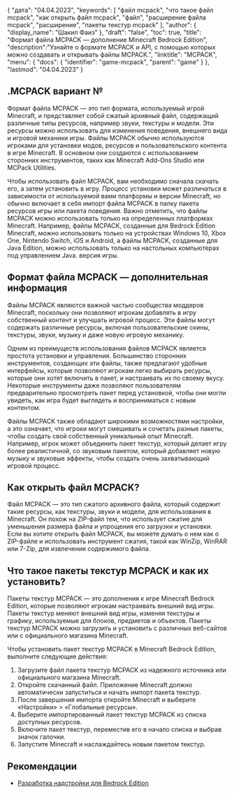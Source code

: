 {
"дата": "04.04.2023",
  "keywords": [
"файл mcpack",
"что такое файл mcpack",
"как открыть файл mcpack",
"файл",
"расширение файла mcpack",
"расширение",
"пакеты текстур mcpack"
],
  "author": {
"display_name": "Шакил Фаиз"
},
"draft": "false",
"toc": true,
"title": "Формат файла MCPACK — дополнение Minecraft Bedrock Edition",
  "description":"Узнайте о формате MCPACK и API, с помощью которых можно создавать и открывать файлы MCPACK.",
"linktitle": "MCPACK",
  "menu": {
    "docs": {
      "identifier": "game-mcpack",
"parent": "game"
}
},
"lastmod": "04.04.2023"
}

## .MCPACK вариант №

Формат файла MCPACK — это тип формата, используемый игрой Minecraft, и представляет собой сжатый архивный файл, содержащий различные типы ресурсов, например звуки, текстуры и модели. Эти ресурсы можно использовать для изменения поведения, внешнего вида и игровой механики игры. Файлы MCPACK обычно используются игроками для установки модов, ресурсов и пользовательского контента в игре Minecraft. В основном они создаются с использованием сторонних инструментов, таких как Minecraft Add-Ons Studio или MCPack Utilities.

Чтобы использовать файл MCPACK, вам необходимо сначала скачать его, а затем установить в игру. Процесс установки может различаться в зависимости от используемой вами платформы и версии Minecraft, но обычно включает в себя импорт файла MCPACK в папку пакета ресурсов игры или пакета поведения. Важно отметить, что файлы MCPACK можно использовать только на определенных платформах Minecraft. Например, файлы MCPACK, созданные для Bedrock Edition Minecraft, можно использовать только на устройствах Windows 10, Xbox One, Nintendo Switch, iOS и Android, а файлы MCPACK, созданные для Java Edition, можно использовать только на настольных компьютерах под управлением Java. версия игры.

## Формат файла MCPACK — дополнительная информация

Файлы MCPACK являются важной частью сообщества моддеров Minecraft, поскольку они позволяют игрокам добавлять в игру собственный контент и улучшать игровой процесс. Эти файлы могут содержать различные ресурсы, включая пользовательские скины, текстуры, звуки, музыку и даже новую игровую механику.

Одним из преимуществ использования файлов MCPACK является простота установки и управления. Большинство сторонних инструментов, создающих эти файлы, также предлагают удобные интерфейсы, которые позволяют игрокам легко выбирать ресурсы, которые они хотят включить в пакет, и настраивать их по своему вкусу. Некоторые инструменты даже позволяют пользователям предварительно просмотреть пакет перед установкой, чтобы они могли увидеть, как игра будет выглядеть и восприниматься с новым контентом.

Файлы MCPACK также обладают широкими возможностями настройки, а это означает, что игроки могут смешивать и сочетать разные пакеты, чтобы создать свой собственный уникальный опыт Minecraft. Например, игрок может объединить пакет текстур, который делает игру более реалистичной, со звуковым пакетом, который добавляет новую музыку и звуковые эффекты, чтобы создать очень захватывающий игровой процесс.

## Как открыть файл MCPACK?

Файл MCPACK — это тип сжатого архивного файла, который содержит такие ресурсы, как текстуры, звуки и модели, для использования в Minecraft. Он похож на ZIP-файл тем, что использует сжатие для уменьшения размера файла и упрощения его загрузки и установки. Если вы хотите открыть файл MCPACK, вы можете думать о нем как о ZIP-файле и использовать инструмент сжатия, такой как WinZip, WinRAR или 7-Zip, для извлечения содержимого файла.

## Что такое пакеты текстур MCPACK и как их установить?

Пакеты текстур MCPACK — это дополнения к игре Minecraft Bedrock Edition, которые позволяют игрокам настраивать внешний вид игры. Пакеты текстур меняют внешний вид игры, изменяя текстуры и графику, используемые для блоков, предметов и объектов. Пакеты текстур MCPACK можно загрузить и установить с различных веб-сайтов или с официального магазина Minecraft.

Чтобы установить пакет текстур MCPACK в Minecraft Bedrock Edition, выполните следующие действия:

1. Загрузите файл пакета текстур MCPACK из надежного источника или официального магазина Minecraft.
2. Откройте скачанный файл. Приложение Minecraft должно автоматически запуститься и начать импорт пакета текстур.
3. После завершения импорта откройте Minecraft и выберите «Настройки» > «Глобальные ресурсы».
4. Выберите импортированный пакет текстур MCPACK из списка доступных ресурсов.
5. Включите пакет текстур, переместив его в начало списка и выбрав значок галочки.
6. Запустите Minecraft и наслаждайтесь новым пакетом текстур.

## Рекомендации

* [Разработка надстройки для Bedrock Edition](https://learn.microsoft.com/en-us/minecraft/creator/documents/gettingstarted)

